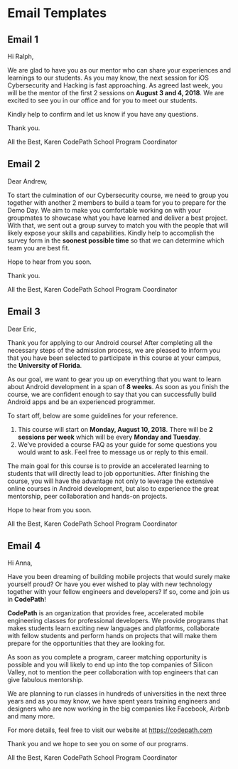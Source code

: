# Email Templates

## Email 1 
Hi Ralph,

We are glad to have you as our mentor who can share your experiences and learnings to our students. As you may know, the next session for iOS Cybersecurity and Hacking is fast approaching. As agreed last week, you will be the mentor of the first 2 sessions on **August 3 and 4, 2018**. We are excited to see you in our office and for you to meet our students.

Kindly help to confirm and let us know if you have any questions.

Thank you.


All the Best,
Karen
CodePath School Program Coordinator


## Email 2
Dear Andrew,

To start the culmination of our Cybersecurity course, we need to group you together with another 2 members to build a team for you to prepare for the Demo Day. We aim to make you comfortable working on with your groupmates to showcase what you have learned and deliver a best project. With that, we sent out a group survey to match you with the people that will likely expose your skills and capabilities. Kindly help to accomplish the survey form in the **soonest possible time** so that we can determine which team you are best fit.

Hope to hear from you soon.

Thank you.


All the Best,
Karen
CodePath School Program Coordinator

## Email 3
Dear Eric,

Thank you for applying to our Android course! After completing all the necessary steps of the admission process, we are pleased to inform you that you have been selected to participate in this course at your campus, the **University of Florida**. 

As our goal, we want to gear you up on everything that you want to learn about Android development in a span of **8 weeks**. As soon as you finish the course, we are confident enough to say that you can successfully build Android apps and be an experienced programmer.

To start off, below are some guidelines for your reference.
1.	This course will start on **Monday, August 10, 2018**. There will be **2 sessions per week** which will be every **Monday and Tuesday**. 
2.	We’ve provided a course FAQ as your guide for some questions you would want to ask. Feel free to message us or reply to this email.

The main goal for this course is to provide an accelerated learning to students that will directly lead to job opportunities. After finishing the course, you will have the advantage not only to leverage the extensive online courses in Android development, but also to experience the great mentorship, peer collaboration and hands-on projects.

Hope to hear from you soon.

All the Best,
Karen
CodePath School Program Coordinator



## Email 4

Hi Anna,

Have you been dreaming of  building mobile projects that would surely make yourself proud? Or have you ever wished to play with new technology together with your fellow engineers and developers? If so, come and join us in **CodePath**!

**CodePath** is an organization that provides free, accelerated mobile engineering classes for professional developers. We provide programs that makes students learn exciting new languages and platforms, collaborate with fellow students and perform hands on projects that will make them prepare for the opportunities that they are looking for. 

As soon as you  complete a program, career matching opportunity is possible  and you will likely to end up into the top companies of Silicon Valley, not to mention the peer collaboration with top engineers that can give fabulous mentorship.

We are planning to run classes in hundreds of universities in the next three years and as you may know, we have spent years training engineers and designers who are now working in the big companies like Facebook, Airbnb and many more.

For more details, feel free to visit our website at https://codepath.com 

Thank you and we hope to see you on some of our programs.

All the Best,
Karen
CodePath School Program Coordinator

